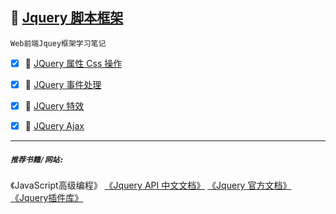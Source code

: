 :checkered_flag: <a href="#top" id="top">Jquery 脚本框架</a>
-----
`Web前端Jquey框架学习笔记`

 - [x] :maple_leaf: [JQuery 属性 Css 操作 ](https://github.com/kickgod/Script/blob/master/Jquery/JqueryProperty.md) 

 - [x] :maple_leaf: [JQuery 事件处理 ](https://github.com/kickgod/Script/blob/master/Jquery/JqueryEvent.md)
 
 - [x] :maple_leaf: [JQuery 特效 ](https://github.com/kickgod/Script/blob/master/Jquery/QueryEffect.md) 
 
 - [x] :maple_leaf: [JQuery Ajax ](https://github.com/kickgod/Script/blob/master/Jquery/QueryAjax.md) 
 
 
 ----
 ##### **`推荐书籍/网站:`**

 《JavaScript高级编程》  [《Jquery API 中文文档》](http://jquery.cuishifeng.cn/)  [《Jquery 官方文档》](https://jquery.com/) [《Jquery插件库》](http://www.jq22.com/)
 
